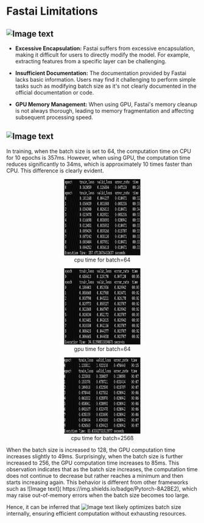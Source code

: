 # Fastai Limitations
## ![Image text](https://img.shields.io/badge/Limitations-grey?style=for-the-badge&logo=javascript)

- **Excessive Encapsulation:** Fastai suffers from excessive encapsulation, making it difficult for users to directly modify the model. For example, extracting features from a specific layer can be challenging.

- **Insufficient Documentation:** The documentation provided by Fastai lacks basic information. Users may find it challenging to perform simple tasks such as modifying batch size as it's not clearly documented in the official documentation or code.

- **GPU Memory Management:** When using GPU, Fastai's memory cleanup is not always thorough, leading to memory fragmentation and affecting subsequent processing speed.

## ![Image text](https://img.shields.io/badge/Some%20I%20Think-grey?style=for-the-badge&logo=javascript)

In training, when the batch size is set to 64, the computation time on CPU for 10 epochs is 357ms. However, when using GPU, the computation time reduces significantly to 34ms, which is approximately 10 times faster than CPU. This difference is clearly evident.
 <p align="center">
  <img src="https://github.com/ShinYizila/ShinYizila.github.io/raw/new/imageDir/cpu64.bmp" width="200" height="200"/>
  <br>
  cpu time for batch=64
  </p>
   <p align="center">
  <img src="https://github.com/ShinYizila/ShinYizila.github.io/raw/new/imageDir/gpu64.bmp" width="200" height="200"/>
  <br>
  gpu time for batch=64
  </p>
   <p align="center">
  <img src="https://github.com/ShinYizila/ShinYizila.github.io/raw/new/imageDir/gpu256.bmp" width="200" height="200"/>
  <br>
  cpu time for batch=256ß
  </p>
When the batch size is increased to 128, the GPU computation time increases slightly to 49ms. Surprisingly, when the batch size is further increased to 256, the GPU computation time increases to 85ms. This observation indicates that as the batch size increases, the computation time does not continue to decrease but rather reaches a minimum and then starts increasing again. This behavior is different from other frameworks such as ![Image text]( https://img.shields.io/badge/Pytorch-8A2BE2), which may raise out-of-memory errors when the batch size becomes too large.

Hence, it can be inferred that ![Image text]( https://img.shields.io/badge/FastAi-fedcba) likely optimizes batch size internally, ensuring efficient computation without exhausting resources.